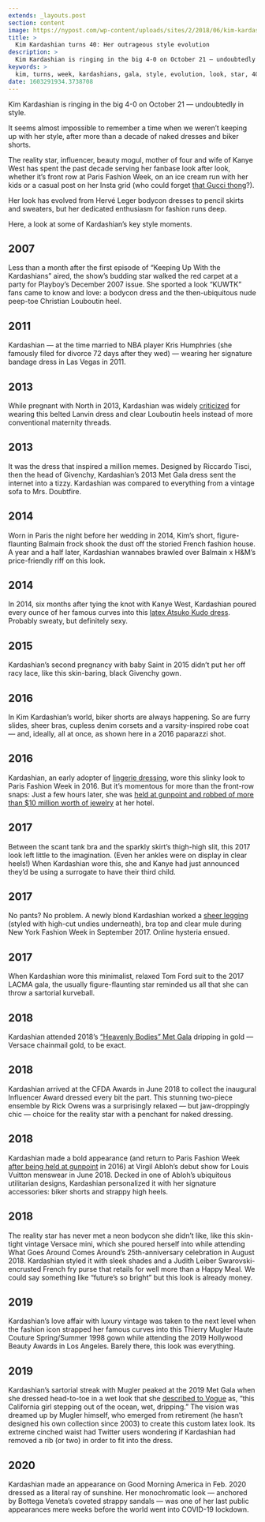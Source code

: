 ```yaml
--- 
extends: _layouts.post 
section: content 
image: https://nypost.com/wp-content/uploads/sites/2/2018/06/kim-kardashian-40-fashion.jpg?quality=90&strip=all&w=1200 
title: > 
  Kim Kardashian turns 40: Her outrageous style evolution 
description: > 
  Kim Kardashian is ringing in the big 4-0 on October 21 — undoubtedly in style.Designed by Riccardo Tisci, then the head of Givenchy, Kardashian’s 2013 Met Gala dress sent the internet into a tizzy.2016Kardashian, an early adopter of lingerie dressing, wore this slinky look to Paris Fashion Week in 2016.2018Kardashian attended 2018’s “Heavenly Bodies” Met Gala dripping in gold — Versace chainmail gold, to be exact.2018Kardashian made a bold appearance (and return to Paris Fashion Week after being held at gunpoint in 2016) at Virgil Abloh’s debut show for Louis Vuitton menswear in June 2018. 
keywords: > 
  kim, turns, week, kardashians, gala, style, evolution, look, star, 40, paris, outrageous, kardashian, met, dress, fashion 
date: 1603291934.3738708 
--- 
```

<div><p>Kim Kardashian is ringing in the big 4-0 on October 21 &#8212; undoubtedly in style.</p>
<p>It seems almost impossible to remember a time when we weren&#8217;t keeping up with her style, after more than a decade of naked dresses and biker shorts.</p>
<p>The reality star, influencer, beauty mogul, mother of four and wife of Kanye West has spent the past decade serving her fanbase look after look, whether it&#8217;s front row at Paris Fashion Week, on an ice cream run with her kids or a casual post on her Insta grid (who could forget <a href="https://www.instagram.com/p/Bmw6iyPF0DN/?utm_source=ig_embed" rel="noopener noreferrer" target="_blank">that Gucci thong</a>?).</p>
<p>Her look has evolved from Herv&#233; Leger bodycon dresses to pencil skirts and sweaters, but her dedicated enthusiasm for fashion runs deep.</p>
<p>Here, a look at some of Kardashian&#8217;s key style moments.</p>
<h2>2007</h2>
 
<p>Less than a month after the first episode of &#8220;Keeping Up With the Kardashians&#8221; aired, the show&#8217;s budding star walked the red carpet at a party for Playboy&#8217;s December 2007 issue. She sported a look &#8220;KUWTK&#8221; fans came to know and love: a bodycon dress and the then-ubiquitous nude peep-toe Christian Louboutin heel.</p>
<h2>2011</h2>
 
<p>Kardashian &#8212; at the time married to NBA player Kris Humphries (she famously filed for divorce 72 days after they wed) &#8212; wearing her signature bandage dress in Las Vegas in 2011.</p>
<h2>2013</h2>
 
<p>While pregnant with North in 2013, Kardashian was widely <a href="https://nypost.com/2013/03/27/pregnant-kim-kardashian-dressed-to-ill-in-ny-city/" rel="noopener noreferrer" target="_blank">criticized</a> for wearing this belted Lanvin dress and clear Louboutin heels instead of more conventional maternity threads.</p>
<h2>2013</h2>
 
<p>It was the dress that inspired a million memes. Designed by Riccardo Tisci, then the head of Givenchy, Kardashian&#8217;s 2013 Met Gala dress sent the internet into a tizzy. Kardashian was compared to everything from a vintage sofa to Mrs. Doubtfire.</p>
<h2>2014</h2>
 
<p>Worn in Paris the night before her wedding in 2014, Kim&#8217;s short, figure-flaunting Balmain frock shook the dust off the storied French fashion house. A year and a half later, Kardashian wannabes brawled over Balmain x H&amp;M&#8217;s price-friendly riff on this look.</p>
<h2>2014</h2>
 
<p>In 2014, six months after tying the knot with Kanye West, Kardashian poured every ounce of her famous curves into this <a href="https://nypost.com/2015/03/04/why-latex-is-moving-from-the-red-room-to-the-red-carpet/" rel="noopener noreferrer" target="_blank">latex Atsuko Kudo dress</a>. Probably sweaty, but definitely sexy.</p>
<h2>2015</h2>
 
<p>Kardashian&#8217;s second pregnancy with baby Saint in 2015 didn&#8217;t put her off racy lace, like this skin-baring, black Givenchy gown.</p>
<h2>2016</h2>
 
<p>In Kim Kardashian&#8217;s world, biker shorts are always happening. So are furry slides, sheer bras, cupless denim corsets and a varsity-inspired robe coat &#8212; and, ideally, all at once, as shown here in a 2016 paparazzi shot.</p>
<h2>2016</h2>
 
<p>Kardashian, an early adopter of <a href="https://nypost.com/2017/03/29/underwear-is-the-new-outerwear/" rel="noopener noreferrer" target="_blank">lingerie dressing</a>, wore this slinky look to Paris Fashion Week in 2016. But it&#8217;s momentous for more than the front-row snaps: Just a few hours later, she was <a href="https://nypost.com/tag/kim-kardashian-robbed-in-paris/" rel="noopener noreferrer" target="_blank">held at gunpoint and robbed of more than $10 million worth of jewelry</a> at her hotel.</p>
<h2>2017</h2>
 
<p>Between the scant tank bra and the sparkly skirt&#8217;s thigh-high slit, this 2017 look left little to the imagination. (Even her ankles were on display in clear heels!) When Kardashian wore this, she and Kanye had just announced they&#8217;d be using a surrogate to have their third child.</p>
<h2>2017</h2>
 
<p>No pants? No problem. A newly blond Kardashian worked a <a href="https://nypost.com/2017/09/08/kim-kardashian-goes-basically-bottomless-nyfw/" rel="noopener noreferrer" target="_blank">sheer legging</a> (styled with high-cut undies underneath), bra top and clear mule during New York Fashion Week in September 2017. Online hysteria ensued.</p>
<h2>2017</h2>
 
<p>When Kardashian wore this minimalist, relaxed Tom Ford suit to the 2017 LACMA gala, the usually figure-flaunting star reminded us all that she can throw a sartorial kurveball.</p>
<h2>2018</h2>
 
<p>Kardashian attended 2018&#8217;s <a href="https://nypost.com/2018/05/07/the-top-moments-of-the-2018-met-gala/" rel="noopener noreferrer" target="_blank">&#8220;Heavenly Bodies&#8221; Met Gala</a> dripping in gold &#8212; Versace chainmail gold, to be exact.</p>
<h2>2018</h2>
 
<p>Kardashian arrived at the CFDA Awards in June 2018 to collect the inaugural Influencer Award dressed every bit the part. This stunning two-piece ensemble by Rick Owens was a surprisingly relaxed &#8212; but jaw-droppingly chic &#8212; choice for the reality star with a penchant for naked dressing.</p>
<h2>2018</h2>
 
<p>Kardashian made a bold appearance (and return to Paris Fashion Week <a href="https://pagesix.com/2018/10/22/kim-kardashian-is-grateful-for-paris-robbery" rel="noopener noreferrer" target="_blank">after being held at gunpoint</a> in 2016) at Virgil Abloh&#8217;s debut show for Louis Vuitton menswear in June 2018. Decked in one of Abloh&#8217;s ubiquitous utilitarian designs, Kardashian personalized it with her signature accessories: biker shorts and strappy high heels.</p>
<h2>2018</h2>
 
<p>The reality star has never met a neon bodycon she didn&#8217;t like, like this skin-tight vintage Versace mini, which she poured herself into while attending What Goes Around Comes Around&#8217;s 25th-anniversary celebration in August 2018. Kardashian styled it with sleek shades and a Judith Leiber Swarovski-encrusted French fry purse that retails for well more than a Happy Meal. We could say something like &#8220;future&#8217;s so bright&#8221; but this look is already money.</p>
<h2>2019</h2>
 
<p>Kardashian&#8217;s love affair with luxury vintage was taken to the next level when the fashion icon strapped her famous curves into this Thierry Mugler Haute Couture Spring/Summer 1998 gown while attending the 2019 Hollywood Beauty Awards in Los Angeles. Barely there, this look was everything.</p>
<h2>2019</h2>
 
<p>Kardashian&#8217;s sartorial streak with Mugler peaked at the 2019 Met Gala when she dressed head-to-toe in a wet look that she <a href="https://www.wmagazine.com/story/kim-kardashian-met-gala-corset-mugler-mr-pearl/" rel="noopener noreferrer" target="_blank">described to Vogue</a> as, &#8220;this California girl stepping out of the ocean, wet, dripping.&#8221; The vision was dreamed up by Mugler himself, who emerged from retirement (he hasn&#8217;t designed his own collection since 2003) to create this custom latex look. Its extreme cinched waist had Twitter users wondering if Kardashian had removed a rib (or two) in order to fit into the dress.</p>
<h2>2020</h2>
 
<p>Kardashian made an appearance on Good Morning America in Feb. 2020 dressed as a literal ray of sunshine. Her monochromatic look &#8212; anchored by Bottega Veneta&#8217;s coveted strappy sandals &#8212; was one of her last public appearances mere weeks before the world went into COVID-19 lockdown.</p>
			</div>